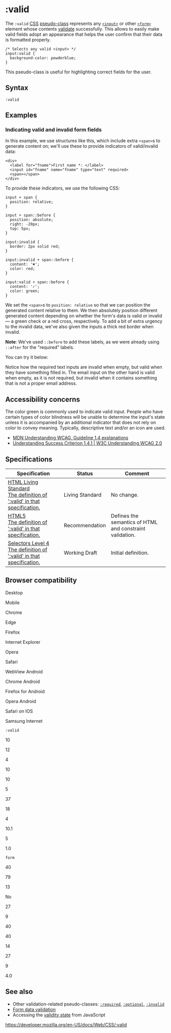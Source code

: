 # :valid

The `:valid` [CSS](https://developer.mozilla.org/en-US/docs/Web/CSS) [pseudo-class](pseudo-classes) represents any [`<input>`](https://developer.mozilla.org/en-US/docs/Web/HTML/Element/input) or other [`<form>`](https://developer.mozilla.org/en-US/docs/Web/HTML/Element/form) element whose contents [validate](https://developer.mozilla.org/en-US/docs/Web/Guide/HTML/HTML5/Constraint_validation) successfully. This allows to easily make valid fields adopt an appearance that helps the user confirm that their data is formatted properly.

    /* Selects any valid <input> */
    input:valid {
      background-color: powderblue;
    }

This pseudo-class is useful for highlighting correct fields for the user.

## Syntax

    :valid

## Examples

### Indicating valid and invalid form fields

In this example, we use structures like this, which include extra `<span>`s to generate content on; we'll use these to provide indicators of valid/invalid data:

    <div>
      <label for="fname">First name *: </label>
      <input id="fname" name="fname" type="text" required>
      <span></span>
    </div>

To provide these indicators, we use the following CSS:

    input + span {
      position: relative;
    }

    input + span::before {
      position: absolute;
      right: -20px;
      top: 5px;
    }

    input:invalid {
      border: 2px solid red;
    }

    input:invalid + span::before {
      content: '✖';
      color: red;
    }

    input:valid + span::before {
      content: '✓';
      color: green;
    }

We set the `<span>`s to `position: relative` so that we can position the generated content relative to them. We then absolutely position different generated content depending on whether the form's data is valid or invalid — a green check or a red cross, respectively. To add a bit of extra urgency to the invalid data, we've also given the inputs a thick red border when invalid.

**Note**: We've used `::before` to add these labels, as we were already using `::after` for the "required" labels.

You can try it below:

Notice how the required text inputs are invalid when empty, but valid when they have something filled in. The email input on the other hand is valid when empty, as it is not required, but invalid when it contains something that is not a proper email address.

## Accessibility concerns

The color green is commonly used to indicate valid input. People who have certain types of color blindness will be unable to determine the input's state unless it is accompanied by an additional indicator that does not rely on color to convey meaning. Typically, descriptive text and/or an icon are used.

- [MDN Understanding WCAG, Guideline 1.4 explanations](https://developer.mozilla.org/en-US/docs/Web/Accessibility/Understanding_WCAG/Perceivable#guideline_1.4_make_it_easier_for_users_to_see_and_hear_content_including_separating_foreground_from_background)
- [Understanding Success Criterion 1.4.1 | W3C Understanding WCAG 2.0](https://www.w3.org/TR/UNDERSTANDING-WCAG20/visual-audio-contrast-without-color.html)

## Specifications

<table><thead><tr class="header"><th>Specification</th><th>Status</th><th>Comment</th></tr></thead><tbody><tr class="odd"><td><a href="https://html.spec.whatwg.org/multipage/#selector-valid">HTML Living Standard<br />
<span class="small">The definition of ':valid' in that specification.</span></a></td><td><span class="spec-living">Living Standard</span></td><td>No change.</td></tr><tr class="even"><td><a href="https://www.w3.org/TR/html52/#selector-valid">HTML5<br />
<span class="small">The definition of ':valid' in that specification.</span></a></td><td><span class="spec-rec">Recommendation</span></td><td>Defines the semantics of HTML and constraint validation.</td></tr><tr class="odd"><td><a href="https://drafts.csswg.org/selectors-4/#validity-pseudos">Selectors Level 4<br />
<span class="small">The definition of ':valid' in that specification.</span></a></td><td><span class="spec-wd">Working Draft</span></td><td>Initial definition.</td></tr></tbody></table>

## Browser compatibility

Desktop

Mobile

Chrome

Edge

Firefox

Internet Explorer

Opera

Safari

WebView Android

Chrome Android

Firefox for Android

Opera Android

Safari on IOS

Samsung Internet

`:valid`

10

12

4

10

10

5

37

18

4

10.1

5

1.0

`form`

40

79

13

No

27

9

40

40

14

27

9

4.0

## See also

- Other validation-related pseudo-classes: [`:required`](:required), [`:optional`](:optional), [`:invalid`](:invalid)
- [Form data validation](https://developer.mozilla.org/en-US/docs/Learn/Forms/Form_validation)
- Accessing the [validity state](https://developer.mozilla.org/en-US/docs/Web/API/ValidityState) from JavaScript

<a href="https://developer.mozilla.org/en-US/docs/Web/CSS/:valid" class="_attribution-link">https://developer.mozilla.org/en-US/docs/Web/CSS/:valid</a>
